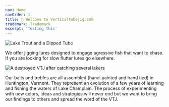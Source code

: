```yaml
---
nav: Home
navOrder: 1
title: 🎣 Welcome to Verticaltubejig.com
trademark: Trademark
excerpt: 'Testing this'
---
```


![Lake Trout and a Dipped Tube](https://res.cloudinary.com/dfjzpbdey/image/upload/v1672160659/verticaltubejig.com/20220315_115428_y6m1wt.jpg)

We offer jigging lures designed to engage agressive fish that want to chase. If you are looking for slow flutter lures go elsewhere.

![A destroyed VTJ after catching several lakers](https://res.cloudinary.com/dfjzpbdey/image/upload/v1672160759/verticaltubejig.com/20220726_195452_01_mghoxa.jpg)

Our baits and trebles are all assembled (hand-painted and hand tied) in Huntington, Vermont. They represent an evolution of a few years of learning and fishing the waters of Lake Champlain. The process of experimenting with new colors, ideas and strategies will never end but we want to bring our findings to others and spread the word of the VTJ.
